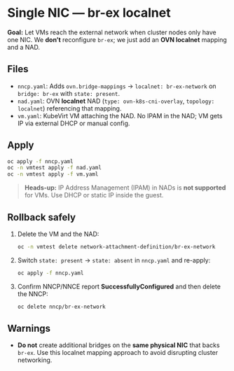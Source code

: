 # Single NIC — br-ex localnet

**Goal:** Let VMs reach the external network when cluster nodes only have one NIC. We **don’t** reconfigure `br-ex`; we just add an **OVN localnet** mapping and a NAD.

## Files

- `nncp.yaml`: Adds `ovn.bridge-mappings` → `localnet: br-ex-network` on `bridge: br-ex` with `state: present`.
- `nad.yaml`: OVN **localnet** NAD (`type: ovn-k8s-cni-overlay`, `topology: localnet`) referencing that mapping.
- `vm.yaml`: KubeVirt VM attaching the NAD. No IPAM in the NAD; VM gets IP via external DHCP or manual config.

## Apply

```bash
oc apply -f nncp.yaml
oc -n vmtest apply -f nad.yaml
oc -n vmtest apply -f vm.yaml
```

> **Heads-up:** IP Address Management (IPAM) in NADs is **not supported** for VMs. Use DHCP or static IP inside the guest.

## Rollback safely

1. Delete the VM and the NAD:
   ```bash
   oc -n vmtest delete network-attachment-definition/br-ex-network
   ```
2. Switch `state: present` → `state: absent` in `nncp.yaml` and re-apply:
   ```bash
   oc apply -f nncp.yaml
   ```
3. Confirm NNCP/NNCE report **SuccessfullyConfigured** and then delete the NNCP:
   ```bash
   oc delete nncp/br-ex-network
   ```

## Warnings

- **Do not** create additional bridges on the **same physical NIC** that backs `br-ex`. Use this localnet mapping approach to avoid disrupting cluster networking.
